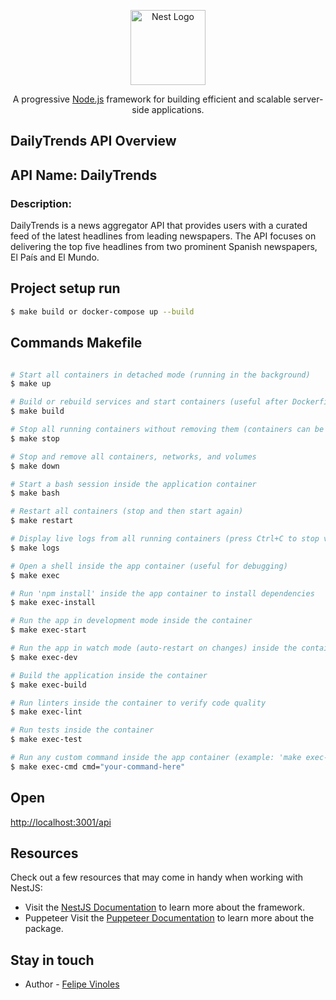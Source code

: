 <p align="center">
  <a href="http://nestjs.com/" target="blank"><img src="https://nestjs.com/img/logo-small.svg" width="120" alt="Nest Logo" /></a>
</p>

[circleci-image]: https://img.shields.io/circleci/build/github/nestjs/nest/master?token=abc123def456
[circleci-url]: https://circleci.com/gh/nestjs/nest

  <p align="center">A progressive <a href="http://nodejs.org" target="_blank">Node.js</a> framework for building efficient and scalable server-side applications.</p>

## DailyTrends API Overview

## API Name: DailyTrends

### Description:

DailyTrends is a news aggregator API that provides users with a curated feed of the latest headlines from leading newspapers. The API focuses on delivering the top five headlines from two prominent Spanish newspapers, El País and El Mundo.

## Project setup run

```bash
$ make build or docker-compose up --build
```

## Commands Makefile

```bash

# Start all containers in detached mode (running in the background)
$ make up

# Build or rebuild services and start containers (useful after Dockerfile changes)
$ make build

# Stop all running containers without removing them (containers can be restarted later)
$ make stop

# Stop and remove all containers, networks, and volumes
$ make down

# Start a bash session inside the application container
$ make bash

# Restart all containers (stop and then start again)
$ make restart

# Display live logs from all running containers (press Ctrl+C to stop viewing logs)
$ make logs

# Open a shell inside the app container (useful for debugging)
$ make exec

# Run 'npm install' inside the app container to install dependencies
$ make exec-install

# Run the app in development mode inside the container
$ make exec-start

# Run the app in watch mode (auto-restart on changes) inside the container
$ make exec-dev

# Build the application inside the container
$ make exec-build

# Run linters inside the container to verify code quality
$ make exec-lint

# Run tests inside the container
$ make exec-test

# Run any custom command inside the app container (example: 'make exec-cmd cmd="npm run lint"')
$ make exec-cmd cmd="your-command-here"

```
## Open

[http://localhost:3001/api](http://localhost:3001/api)

## Resources

Check out a few resources that may come in handy when working with NestJS:

- Visit the [NestJS Documentation](https://docs.nestjs.com) to learn more about the framework.
- Puppeteer Visit the [Puppeteer Documentation](https://pptr.dev/category/introduction) to learn more about the package.

## Stay in touch

- Author - [Felipe Vinoles](https://www.linkedin.com/in/felipe-vi%C3%B1oles-51731137/)



